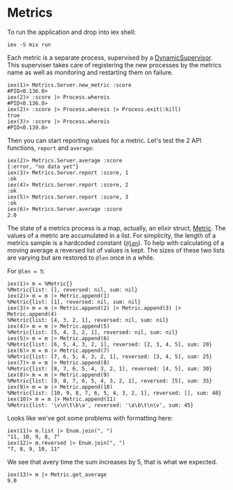# Metrics

To run the application and drop into iex shell:

```iex -S mix run```

Each metric is a separate process, supervised by a [DynamicSupervisor](https://hexdocs.pm/elixir/master/DynamicSupervisor.html).
This superviser takes care of registering the new processes by the metrics name as well as monitoring and restarting them on failure.

```
iex(1)> Metrics.Server.new_metric :score
#PID<0.136.0>
iex(2)> :score |> Process.whereis
#PID<0.136.0>
iex(2)> :score |> Process.whereis |> Process.exit(:kill)
true
iex(3)> :score |> Process.whereis
#PID<0.139.0>
```

Then you can start reporting values for a metric. Let's test the 2 API functions, `report` and `average`:

```
iex(2)> Metrics.Server.average :score
{:error, "no data yet"}
iex(3)> Metrics.Server.report :score, 1
:ok
iex(4)> Metrics.Server.report :score, 2
:ok
iex(5)> Metrics.Server.report :score, 3
:ok
iex(6)> Metrics.Server.average :score
2.0
```

The state of a metrics process is a map, actually, an elixir struct, [Metric](https://github.com/abetkin/rektest/blob/master/lib/metric.ex#L4).
The values of a metric are accumulated in a list. For simplicity, the length of a metrics sample is a hardcoded constant ([`@len`](https://github.com/abetkin/rektest/blob/master/lib/metric.ex#L2)).
To help with calculating of a moving average a reversed list of values is kept. The sizes of these two lists are varying but are restored to `@len` once in a while.

For `@len = 5`:

```
iex(1)> m = %Metric{}
%Metric{list: [], reversed: nil, sum: nil}
iex(2)> m = m |> Metric.append(1)
%Metric{list: [1], reversed: nil, sum: nil}
iex(3)> m = m |> Metric.append(2) |> Metric.append(3) |> Metric.append(4)
%Metric{list: [4, 3, 2, 1], reversed: nil, sum: nil}
iex(4)> m = m |> Metric.append(5)
%Metric{list: [5, 4, 3, 2, 1], reversed: nil, sum: nil}
iex(5)> m = m |> Metric.append(6)
%Metric{list: [6, 5, 4, 3, 2, 1], reversed: [2, 3, 4, 5], sum: 20}
iex(6)> m = m |> Metric.append(7)
%Metric{list: [7, 6, 5, 4, 3, 2, 1], reversed: [3, 4, 5], sum: 25}
iex(7)> m = m |> Metric.append(8)
%Metric{list: [8, 7, 6, 5, 4, 3, 2, 1], reversed: [4, 5], sum: 30}
iex(8)> m = m |> Metric.append(9)
%Metric{list: [9, 8, 7, 6, 5, 4, 3, 2, 1], reversed: [5], sum: 35}
iex(9)> m = m |> Metric.append(10)
%Metric{list: [10, 9, 8, 7, 6, 5, 4, 3, 2, 1], reversed: [], sum: 40}
iex(10)> m = m |> Metric.append(11)
%Metric{list: '\v\n\t\b\a', reversed: '\a\b\t\n\v', sum: 45}
```

Looks like we've got some problems with formatting here:

```
iex(11)> m.list |> Enum.join(", ")
"11, 10, 9, 8, 7"
iex(12)> m.reversed |> Enum.join(", ")
"7, 8, 9, 10, 11"
```

We see that avery time the sum increases by 5, that is what we expected.

```
iex(13)> m |> Metric.get_average
9.0
```